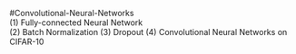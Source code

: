 #Convolutional-Neural-Networks  
(1) Fully-connected Neural Network  
(2) Batch Normalization 
(3) Dropout
(4) Convolutional Neural Networks on CIFAR-10
